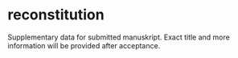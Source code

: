 # reconstitution
Supplementary data for submitted manuskript. Exact title and more information will be provided after acceptance.
